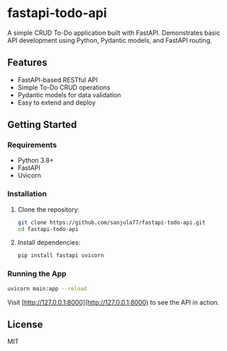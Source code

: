 # fastapi-todo-api

A simple CRUD To-Do application built with FastAPI. Demonstrates basic API development using Python, Pydantic models, and FastAPI routing.

## Features

- FastAPI-based RESTful API
- Simple To-Do CRUD operations
- Pydantic models for data validation
- Easy to extend and deploy

## Getting Started

### Requirements

- Python 3.8+
- FastAPI
- Uvicorn

### Installation

1. Clone the repository:
   ```sh
   git clone https://github.com/sanjula77/fastapi-todo-api.git
   cd fastapi-todo-api
   ```
2. Install dependencies:
   ```sh
   pip install fastapi uvicorn
   ```

### Running the App

```sh
uvicorn main:app --reload
```

Visit [http://127.0.0.1:8000](http://127.0.0.1:8000) to see the API in action.

## License

MIT
